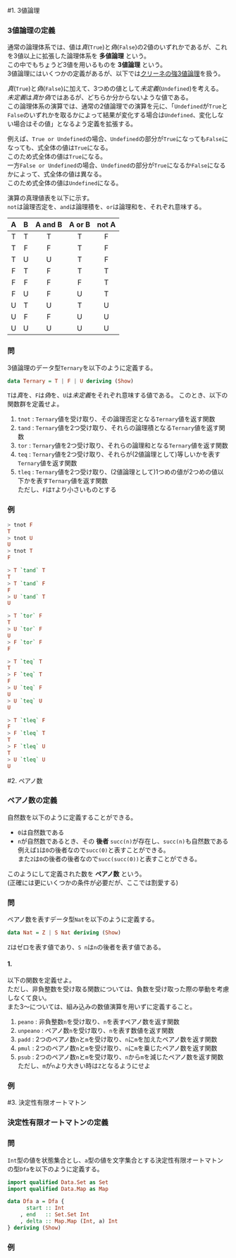 #1. 3値論理
### 3値論理の定義
通常の論理体系では、値は*真*(`True`)と*偽*(`False`)の2値のいずれかであるが、これを3値以上に拡張した論理体系を **多値論理** という。  
この中でもちょうど3値を用いるものを **3値論理** という。  
3値論理にはいくつかの定義があるが、以下では[クリーネの強3値論理](http://ja.wikipedia.org/wiki/3%E5%80%A4%E8%AB%96%E7%90%86#.E3.82.AF.E3.83.AA.E3.83.BC.E3.83.8D.E3.81.AE3.E5.80.A4.E8.AB.96.E7.90.86)を扱う。

*真*(`True`)と*偽*(`False`)に加えて、3つめの値として*未定義*(`Undefined`)を考える。  
*未定義*は*真*か*偽*ではあるが、どちらか分からないような値である。  
この論理体系の演算では、通常の2値論理での演算を元に、「`Undefined`が`True`と`False`のいずれかを取るかによって結果が変化する場合は`Undefined`、変化しない場合はその値」となるよう定義を拡張する。

例えば、`True or Undefined`の場合、`Undefined`の部分が`True`になっても`False`になっても、式全体の値は`True`になる。  
このため式全体の値は`True`になる。  
一方`False or Undefined`の場合、`Undefined`の部分が`True`になるか`False`になるかによって、式全体の値は異なる。  
このため式全体の値は`Undefined`になる。

演算の真理値表を以下に示す。  
`not`は論理否定を、`and`は論理積を、`or`は論理和を、それぞれ意味する。

| A | B |A and B|A or B|not A|
|:-:|:-:|:-----:|:----:|:---:|
| T | T |   T   |   T  |  F  |
| T | F |   F   |   T  |  F  |
| T | U |   U   |   T  |  F  |
| F | T |   F   |   T  |  T  |
| F | F |   F   |   F  |  T  |
| F | U |   F   |   U  |  T  |
| U | T |   U   |   T  |  U  |
| U | F |   F   |   U  |  U  |
| U | U |   U   |   U  |  U  |


### 問
3値論理のデータ型`Ternary`を以下のように定義する。
```haskell
data Ternary = T | F | U deriving (Show)
```
`T`は*真*を、`F`は*偽*を、`U`は*未定義*をそれぞれ意味する値である。 
このとき、以下の関数群を定義せよ。

  1. `tnot` : `Ternary`値を受け取り、その論理否定となる`Ternary`値を返す関数
  2. `tand` : `Ternary`値を2つ受け取り、それらの論理積となる`Ternary`値を返す関数
  3. `tor` : `Ternary`値を2つ受け取り、それらの論理和となる`Ternary`値を返す関数
  4. `teq` : `Ternary`値を2つ受け取り、それらが(2値論理として)等しいかを表す`Ternary`値を返す関数
  5. `tleq` : `Ternary`値を2つ受け取り、(2値論理として)1つめの値が2つめの値以下かを表す`Ternary`値を返す関数  
    ただし、`F`は`T`より小さいものとする

### 例
```haskell
> tnot F
T
> tnot U
U
> tnot T
F

> T `tand` T
T
> T `tand` F
F
> U `tand` T
U

> T `tor` F
T
> U `tor` F
U
> F `tor` F
F

> T `teq` T
T
> F `teq` T
F
> U `teq` F
U
> U `teq` U
U

> T `tleq` F
F
> F `tleq` T
T
> F `tleq` U
T
> U `tleq` U
U
```

#2. ペアノ数
### ペアノ数の定義
自然数を以下のように定義することができる。
- `0`は自然数である
- `n`が自然数であるとき、その **後者** `succ(n)`が存在し、`succ(n)`も自然数である
例えば`1`は`0`の後者なので`succ(0)`と表すことができる。  
また`2`は`0`の後者の後者なので`succ(succ(0))`と表すことができる。

このようにして定義された数を **ペアノ数** という。  
(正確には更にいくつかの条件が必要だが、ここでは割愛する)

### 問
ペアノ数を表すデータ型`Nat`を以下のように定義する。
```haskell
data Nat = Z | S Nat deriving (Show)
```
`Z`はゼロを表す値であり、`S n`は`n`の後者を表す値である。

#### 1. 
以下の関数を定義せよ。  
ただし、非負整数を受け取る関数については、負数を受け取った際の挙動を考慮しなくて良い。  
また3～については、組み込みの数値演算を用いずに定義すること。

  1. `peano` : 非負整数`n`を受け取り、`n`を表すペアノ数を返す関数
  2. `unpeano` : ペアノ数`n`を受け取り、`n`を表す数値を返す関数
  3. `padd` : 2つのペアノ数`n`と`m`を受け取り、`n`に`m`を加えたペアノ数を返す関数
  4. `pmul` : 2つのペアノ数`n`と`m`を受け取り、`n`に`m`を乗じたペアノ数を返す関数
  5. `psub` : 2つのペアノ数`n`と`m`を受け取り、`n`から`m`を減じたペアノ数を返す関数  
      ただし、`m`が`n`より大きい時は`Z`となるようにせよ

### 例


#3. 決定性有限オートマトン
### 決定性有限オートマトンの定義

### 問
`Int`型の値を状態集合とし、`a`型の値を文字集合とする決定性有限オートマトンの型`Dfa`を以下のように定義する。
```haskell
import qualified Data.Set as Set
import qualified Data.Map as Map

data Dfa a = Dfa {
      start :: Int
    , end   :: Set.Set Int
    , delta :: Map.Map (Int, a) Int
} deriving (Show)
```

### 例


